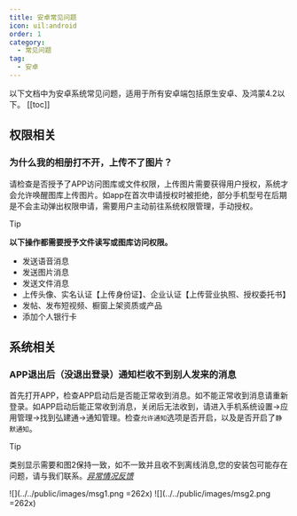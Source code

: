 ```yaml
---
title: 安卓常见问题
icon: uil:android
order: 1
category:
  - 常见问题
tag:
  - 安卓
---
```

以下文档中为安卓系统常见问题，适用于所有安卓端包括原生安卓、及鸿蒙4.2以下。
 [[toc]]
## 权限相关
### 为什么我的相册打不开，上传不了图片？
请检查是否授予了APP访问图库或文件权限，上传图片需要获得用户授权，系统才会允许唤醒图库上传图片。如app在首次申请授权时被拒绝，部分手机型号在后期是不会主动弹出权限申请，需要用户主动前往系统权限管理，手动授权。
>[!tip]
> **以下操作都需要授予文件读写或图库访问权限。**
> - 发送语音消息
> - 发送图片消息
> - 发送文件消息
> - 上传头像、实名认证【上传身份证】、企业认证【上传营业执照、授权委托书】
> - 发帖、发布短视频、橱窗上架资质或产品
> - 添加个人银行卡


## 系统相关<badge text="新" type="tip"/>
### APP退出后（没退出登录）通知栏收不到别人发来的消息
首先打开APP，检查APP启动后是否能正常收到消息。如不能正常收到消息请重新登录。如APP启动后能正常收到消息，关闭后无法收到，请进入手机系统设置->应用管理->找到弘建通->通知管理。检查`允许通知`选项是否开启，以及是否开启了`静默通知`。

>[!tip]
> 类别显示需要和图2保持一致，如不一致并且收不到离线消息,您的安装包可能存在问题，请与我们联系。*[异常情况反馈](../../portfolio#关于我们)*


![](../../public/images/msg1.png =262x) ![](../../public/images/msg2.png =262x)
